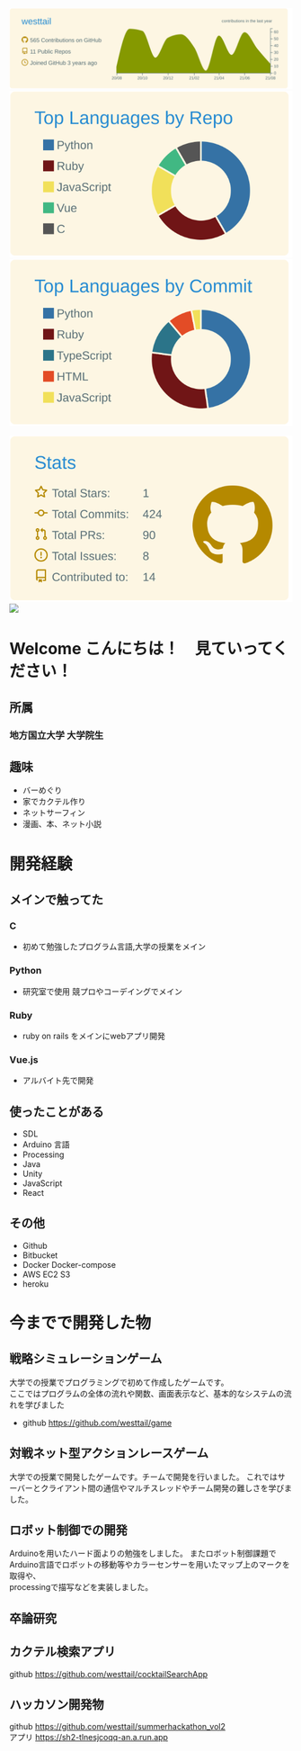 [![](https://raw.githubusercontent.com/westtail/westtail/master/profile-summary-card-output/solarized/0-profile-details.svg)](https://github.com/vn7n24fzkq/github-profile-summary-cards)
[![](https://raw.githubusercontent.com/westtail/westtail/master/profile-summary-card-output/solarized/1-repos-per-language.svg)](https://github.com/vn7n24fzkq/github-profile-summary-cards)
[![](https://raw.githubusercontent.com/westtail/westtail/master/profile-summary-card-output/solarized/2-most-commit-language.svg)](https://github.com/vn7n24fzkq/github-profile-summary-cards)

[![](https://raw.githubusercontent.com/westtail/westtail/master/profile-summary-card-output/solarized/3-stats.svg)](https://github.com/vn7n24fzkq/github-profile-summary-cards)
![](https://komarev.com/ghpvc/?username=westtail&color=green)

# Welcome こんにちは！　見ていってください！

## 所属 
### 地方国立大学 大学院生

## 趣味 
* バーめぐり
* 家でカクテル作り
* ネットサーフィン
* 漫画、本、ネット小説

# 開発経験
## メインで触ってた
### C
* 初めて勉強したプログラム言語,大学の授業をメイン
### Python
* 研究室で使用 競プロやコーデイングでメイン
### Ruby 
* ruby on rails をメインにwebアプリ開発
### Vue.js
* アルバイト先で開発
## 使ったことがある
* SDL
* Arduino 言語
* Processing
* Java
* Unity
* JavaScript
* React
## その他
* Github
* Bitbucket
* Docker Docker-compose
* AWS EC2 S3
* heroku

# 今までで開発した物
## 戦略シミュレーションゲーム
大学での授業でプログラミングで初めて作成したゲームです。  
ここではプログラムの全体の流れや関数、画面表示など、基本的なシステムの流れを学びました
* github https://github.com/westtail/game

## 対戦ネット型アクションレースゲーム
大学での授業で開発したゲームです。チームで開発を行いました。
これではサーバーとクライアント間の通信やマルチスレッドやチーム開発の難しさを学びました。

## ロボット制御での開発
Arduinoを用いたハード面よりの勉強をしました。
またロボット制御課題でArduino言語でロボットの移動等やカラーセンサーを用いたマップ上のマークを取得や、  
processingで描写などを実装しました。

## 卒論研究

## カクテル検索アプリ
github https://github.com/westtail/cocktailSearchApp  

## ハッカソン開発物
github https://github.com/westtail/summerhackathon_vol2  
アプリ https://sh2-tlnesjcoqq-an.a.run.app
